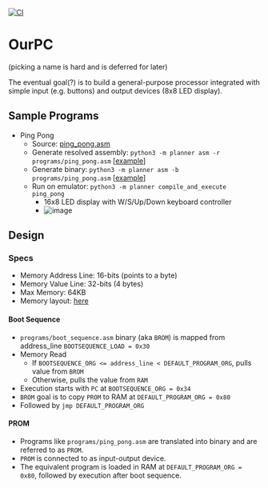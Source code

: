 [![CI](https://github.com/scopeInfinity/OurPC/actions/workflows/ci.yml/badge.svg)](https://github.com/scopeInfinity/OurPC/actions/workflows/ci.yml)

# OurPC
(picking a name is hard and is deferred for later)

The eventual goal(?) is to build a general-purpose processor integrated with simple input (e.g. buttons) and output devices (8x8 LED display).

## Sample Programs

* Ping Pong
  * Source: [ping_pong.asm](programs/ping_pong.asm)
  * Generate resolved assembly: `python3 -m planner asm -r programs/ping_pong.asm` [[example](output/programs/ping_pong_resolved.asm)]
  * Generate binary: `python3 -m planner asm -b programs/ping_pong.asm` [[example](output/programs/ping_pong.bin)]
  * Run on emulator: `python3 -m planner compile_and_execute ping_pong`
    * 16x8 LED display with W/S/Up/Down keyboard controller
    * ![image](https://github.com/user-attachments/assets/9fa2f68f-73ae-465c-a29c-cc92b0dc421a)

## Design

### Specs

* Memory Address Line: 16-bits (points to a byte)
* Memory Value Line: 32-bits (4 bytes)
* Max Memory: 64KB
* Memory layout: [here](planner/memory.py)

#### Boot Sequence
* `programs/boot_sequence.asm` binary (aka `BROM`) is mapped from address_line `BOOTSEQUENCE_LOAD = 0x30`
* Memory Read
  * If `BOOTSEQUENCE_ORG <= address_line < DEFAULT_PROGRAM_ORG`, pulls value from `BROM`
  * Otherwise, pulls the value from `RAM`
* Execution starts with `PC` at `BOOTSEQUENCE_ORG = 0x34`
* `BROM` goal is to copy `PROM` to RAM at `DEFAULT_PROGRAM_ORG = 0x80`
* Followed by `jmp DEFAULT_PROGRAM_ORG`

#### PROM
* Programs like `programs/ping_pong.asm` are translated into binary and are referred to as `PROM`.
* `PROM` is connected to <chipset> as input-output device.
* The equivalent program is loaded in RAM at `DEFAULT_PROGRAM_ORG = 0x80`, followed by execution after boot sequence.
